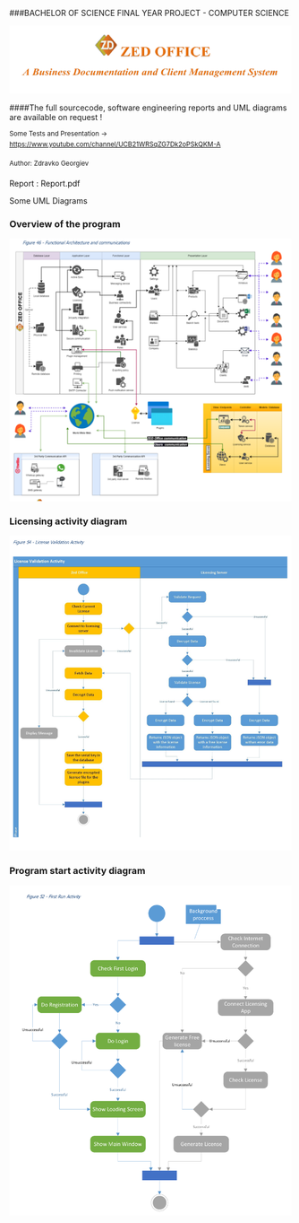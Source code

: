 
###BACHELOR OF SCIENCE FINAL YEAR PROJECT  - COMPUTER SCIENCE </h1>

![img.png](media/logo.png)

####The full sourcecode, software engineering reports and UML diagrams are available on request ! 

<sup>Some Tests and Presentation -> https://www.youtube.com/channel/UCB21WRSqZG7Dk2oPSkQKM-A</sup>

<sup>Author: Zdravko Georgiev </sup>

Report : Report.pdf

Some UML Diagrams

### Overview of the program
![img.png](media/overal.png)

### Licensing activity diagram
![img.png](media/licensing.png)

### Program start activity diagram
![img.png](media/first.png)
